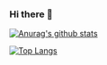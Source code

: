 ### Hi there 👋

<!--
**ghleite/ghleite** is a ✨ _special_ ✨ repository because its `README.md` (this file) appears on your GitHub profile.

Here are some ideas to get you started:

- 🔭 I’m currently working on ...
- 🌱 I’m currently learning ...
- 👯 I’m looking to collaborate on ...
- 🤔 I’m looking for help with ...
- 💬 Ask me about ...
- 📫 How to reach me: ...
- 😄 Pronouns: ...
- ⚡ Fun fact: ...
-->

[![Anurag's github stats](https://github-readme-stats.vercel.app/api?username=ghleite)](https://github.com/ghleite/github-readme-stats)

[![Top Langs](https://github-readme-stats.vercel.app/api/top-langs/?username=ghleite&layout=compact)](https://github.com/ghleite/github-readme-stats)

